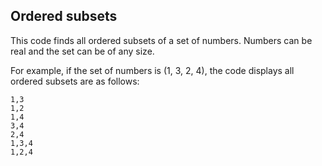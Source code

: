 Ordered subsets
-
This code finds all ordered subsets of a set of numbers. Numbers can be real and the set can be of any size.

For example, if the set of numbers is (1, 3, 2, 4), the code displays all ordered subsets are as follows:

    1,3
    1,2
    1,4
    3,4
    2,4
    1,3,4
    1,2,4
